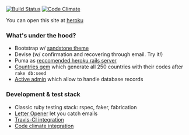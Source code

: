 [![Build Status](https://travis-ci.org/asiniy/aureso_code-exercise.png?branch=master)](https://travis-ci.org/asiniy/aureso_code-exercise)
[![Code Climate](https://codeclimate.com/github/asiniy/aureso_code-exercise/badges/gpa.svg)](https://codeclimate.com/github/asiniy/aureso_code-exercise)

You can open this site at [heroku](https://aureso-exercise.herokuapp.com/)

### What's under the hood?

* Bootstrap w/ [sandstone theme](https://bootswatch.com/sandstone/)
* Devise (w/ confirmation and recovering through email. Try it!)
* Puma as [reccomended heroku rails server](https://devcenter.heroku.com/changelog-items/594)
* [Countries gem](https://github.com/hexorx/countries) which generate all 250 countries with their codes after `rake db:seed`
* [Active admin](http://activeadmin.info/) which allow to handle database records

### Development & test stack

* Classic ruby testing stack: rspec, faker, fabrication
* [Letter Opener](https://github.com/ryanb/letter_opener) let you catch emails
* [Travis-CI integration](https://travis-ci.org/asiniy/aureso_code-exercise)
* [Code climate integration](https://codeclimate.com/github/asiniy/aureso_code-exercise)
